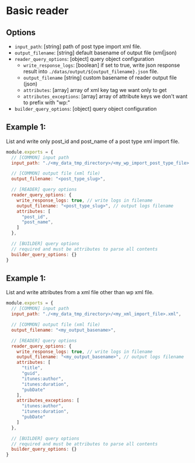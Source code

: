 # Basic reader

## Options

- `input_path`: [string] path of post type import xml file.
- `output_filename`: [string] default basename of output file (xml|json) 
- `reader_query_options`: [object] query object configuration
  - `write_response_logs`: [boolean] if set to true, write json response result into `./datas/output/${output_filename}.json` file.
  - `output_filename` [string] custom basename of reader output file (json)
  - `attributes`: [array] array of xml key tag we want only to get
  - `attributes_exceptions`: [array] array of attribute keys we don't want to prefix with "wp:"
- `builder_query_options`: [object] query object configuration


## Example 1:

List and write only post_id and post_name of a post type xml import file.

```js
module.exports = {
  // [COMMON] input path
  input_path: "./<my_data_tmp_directory>/<my_wp_import_post_type_file>.xml",

  // [COMMON] output file (xml file)
  output_filename: "<post_type_slug>",

  // [READER] query options
  reader_query_options: {
    write_response_logs: true, // write logs in filename
    output_filename: "<post_type_slug>", // output logs filename
    attributes: [
      "post_id",
      "post_name",
    ]
  },

  // [BUILDER] query options
  // required and must be attributes to parse all contents
  builder_query_options: {}
}
```

## Example 1:

List and write attributes from a xml file other than wp xml file.

```js
module.exports = {
  // [COMMON] input path
  input_path: "./<my_data_tmp_directory>/<my_xml_import_file>.xml",

  // [COMMON] output file (xml file)
  output_filename: "<my_output_basename>",

  // [READER] query options
  reader_query_options: {
    write_response_logs: true, // write logs in filename
    output_filename: "<my_output_basename>", // output logs filename
    attributes: [
      "title",
      "guid",
      "itunes:author",
      "itunes:duration",
      "pubDate"
    ],
    attributes_exceptions: [
      "itunes:author",
      "itunes:duration",
      "pubDate"
    ]
  },

  // [BUILDER] query options
  // required and must be attributes to parse all contents
  builder_query_options: {}
}
```